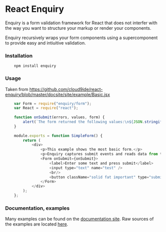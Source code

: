 # React Enquiry

Enquiry is a form validation framework for React that does not interfer with the
way you want to structure your markup or render your components. 

Enquiry recursively wraps your form components using a supercomponent to provide
easy and intiuitive validation.

### Installation

```
    npm install enquiry
```

### Usage

Taken from https://github.com/cloud9ide/react-enquiry/blob/master/docsite/site/example/Basic.jsx

```javascript
    var Form = require("enquiry/form");
    var React = require("react");
    
    function onSubmit(errors, values, form) {
        alert(`The form returned the following values:\n${JSON.stringify(values, null, 2)}`);
    }
    
    module.exports = function SimpleForm() {
        return (
            <div>
                <p>This example shows the most basic form.</p>
                <p>Enquiry captures submit events and reads data from the form.</p>
                <Form onSubmit={onSubmit}>
                    <label>Enter some text and press submit</label>
                    <input type="text" name="test" />
                    <br/>
                    <button className="solid fat important" type="submit">Submit</button>
                </Form>
            </div>
        );
    };
```

### Documentation, examples

Many examples can be found on the [documentation site](http://cloud9ide.github.io/react-enquiry/).
Raw sources of the examples are located [here](https://github.com/cloud9ide/react-enquiry/tree/master/docsite/site/example).
